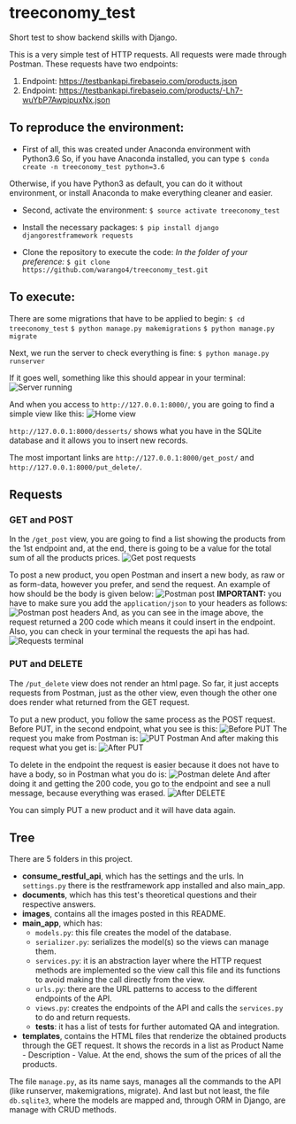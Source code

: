 # treeconomy_test
Short test to show backend skills with Django.

This is a very simple test of HTTP requests. All requests were made through Postman. These requests have two endpoints:
1. Endpoint: https://testbankapi.firebaseio.com/products.json
2. Endpoint: https://testbankapi.firebaseio.com/products/-Lh7-wuYbP7AwpipuxNx.json

## To reproduce the environment:

- First of all, this was created under Anaconda environment with Python3.6
So, if you have Anaconda installed, you can type
`$ conda create -n treeconomy_test python=3.6`

Otherwise, if you have Python3 as default, you can do it without environment, or install Anaconda to make everything cleaner and easier.

- Second, activate the environment:
`$ source activate treeconomy_test`

- Install the necessary packages:
`$ pip install django djangorestframework requests`

- Clone the repository to execute the code:
*In the folder of your preference:*
`$ git clone https://github.com/warango4/treeconomy_test.git`

## To execute:
There are some migrations that have to be applied to begin:
`$ cd treeconomy_test`
`$ python manage.py makemigrations`
`$ python manage.py migrate`

Next, we run the server to check everything is fine:
`$ python manage.py runserver`

If it goes well, something like this should appear in your terminal:
![Server running](/images/server_running.png)

And when you access to `http://127.0.0.1:8000/`, you are going to find a simple view like this:
![Home view](/images/home_view.png)

`http://127.0.0.1:8000/desserts/` shows what you have in the SQLite database and it allows you to insert new records. 

The most important links are `http://127.0.0.1:8000/get_post/` and `http://127.0.0.1:8000/put_delete/`.

## Requests

### GET and POST

In the `/get_post` view, you are going to find a list showing the products from the 1st endpoint and, at the end, there is going to be a value for the total sum of all the products prices. 
![Get post requests](/images/get_post.png)

To post a new product, you open Postman and insert a new body, as raw or as form-data, however you prefer, and send the request.
An example of how should be the body is given below:
![Postman post](/images/post_postman.png)
**IMPORTANT:** you have to make sure you add the `application/json` to your headers as follows:
![Postman post headers](/images/post_headers_postman.png)
And, as you can see in the image above, the request returned a 200 code which means it could insert in the endpoint. 
Also, you can check in your terminal the requests the api has had.
![Requests terminal](/images/requests_terminal.png)

### PUT and DELETE

The `/put_delete` view does not render an html page. So far, it just accepts requests from Postman, just as the other view, even though the other one does render what returned from the GET request.

To put a new product, you follow the same process as the POST request.
Before PUT, in the second endpoint, what you see is this:
![Before PUT](/images/before_put.png)
The request you make from Postman is:
![PUT Postman](/images/put_postman.png)
And after making this request what you get is:
![After PUT](/images/after_put.png)

To delete in the endpoint the request is easier because it does not have to have a body, so in Postman what you do is:
![Postman delete](/images/delete_postman.png)
And after doing it and getting the 200 code, you go to the endpoint and see a null message, because everything was erased. 
![After DELETE](images/after_delete.png)

You can simply PUT a new product and it will have data again.

## Tree
There are 5 folders in this project.
- **consume_restful_api**, which has the settings and the urls. In `settings.py` there is the restframework app installed and also main_app.
- **documents**, which has this test's theoretical questions and their respective answers.
- **images**, contains all the images posted in this README.
- **main_app**, which has:
    * `models.py`: this file creates the model of the database.
    * `serializer.py`: serializes the model(s) so the views can manage them.
    * `services.py`: it is an abstraction layer where the HTTP request methods are implemented so the view call this file and its functions to avoid making the call directly from the view.
    * `urls.py`: there are the URL patterns to access to the different endpoints of the API.
    * `views.py`: creates the endpoints of the API and calls the `services.py` to do and return requests.
    - **tests**: it has a list of tests for further automated QA and integration. 
- **templates**, contains the HTML files that renderize the obtained products through the GET request. It shows the records in a list as Product Name - Description - Value. At the end, shows the sum of the prices of all the products. 

The file `manage.py`, as its name says, manages all the commands to the API (like runserver, makemigrations, migrate).
And last but not least, the file `db.sqlite3`, where the models are mapped and, through ORM in Django, are manage with CRUD methods.
